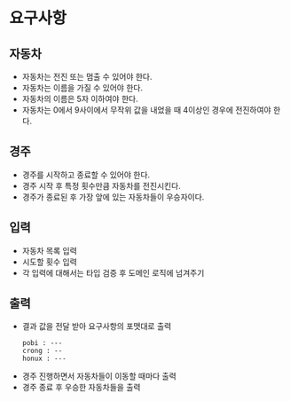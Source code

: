 # 요구사항

## 자동차
* 자동차는 전진 또는 멈출 수 있어야 한다.
* 자동차는 이름을 가질 수 있어야 한다.
* 자동차의 이름은 5자 이하여야 한다.
* 자동차는 0에서 9사이에서 무작위 값을 내었을 때 4이상인 경우에 전진하여야 한다.

## 경주
* 경주를 시작하고 종료할 수 있어야 한다.
* 경주 시작 후 특정 횟수만큼 자동차를 전진시킨다.
* 경주가 종료된 후 가장 앞에 있는 자동차들이 우승자이다.

## 입력
* 자동차 목록 입력
* 시도할 횟수 입력
* 각 입력에 대해서는 타입 검증 후 도메인 로직에 넘겨주기

## 출력
* 결과 값을 전달 받아 요구사항의 포맷대로 출력
  ```
  pobi : ---
  crong : --
  honux : ---
  ```
* 경주 진행하면서 자동차들이 이동할 때마다 출력
* 경주 종료 후 우승한 자동차들을 출력
